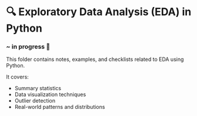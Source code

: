 # 🔍 Exploratory Data Analysis (EDA) in Python 

### ~ in progress 🔄

This folder contains notes, examples, and checklists related to EDA using Python.

It covers:
- Summary statistics
- Data visualization techniques
- Outlier detection
- Real-world patterns and distributions
